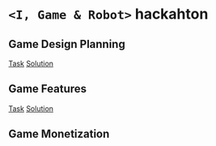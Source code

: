 #  `<I, Game & Robot>` hackahton

## Game Design Planning

[Task](https://gitcoin.co/issue/29356)
[Solution](https://github.com/agwisniewska/i-game-robot/blob/main/I%2C%20Game%20%26%20Robot%20Hackathon%2C%20Design%20Planning%20AI-Land%20Mobile%20Game.pdf)

## Game Features


[Task]()
[Solution](https://github.com/agwisniewska/i-game-robot/blob/main/I%2C%20Game%20%26%20Robot%20Hackhaton%2C%20Design%20Features%20AI-Land%20Mobile%20Game.pdf)


## Game Monetization
